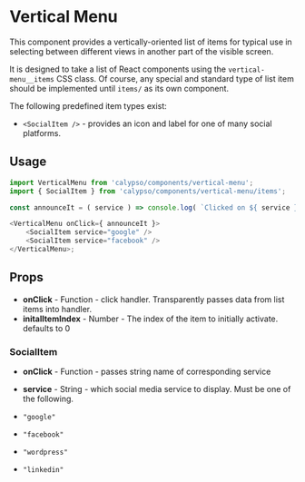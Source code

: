# Vertical Menu

This component provides a vertically-oriented list of items for typical use in selecting between different views in another part of the visible screen.

It is designed to take a list of React components using the `vertical-menu__items` CSS class. Of course, any special and standard type of list item should be implemented until `items/` as its own component.

The following predefined item types exist:

- `<SocialItem />` - provides an icon and label for one of many social platforms.

## Usage

```js
import VerticalMenu from 'calypso/components/vertical-menu';
import { SocialItem } from 'calypso/components/vertical-menu/items';

const announceIt = ( service ) => console.log( `Clicked on ${ service }` );

<VerticalMenu onClick={ announceIt }>
	<SocialItem service="google" />
	<SocialItem service="facebook" />
</VerticalMenu>;
```

## Props

- **onClick** - Function - click handler. Transparently passes data from list items into handler.
- **initalItemIndex** - Number - The index of the item to initially activate. defaults to 0

### SocialItem

- **onClick** - Function - passes string name of corresponding service

- **service** - String - which social media service to display. Must be one of the following.
- `"google"`
- `"facebook"`
- `"wordpress"`
- `"linkedin"`
